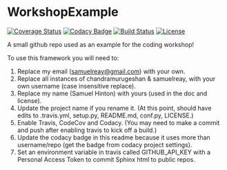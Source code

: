 # WorkshopExample

[![Coverage Status](https://codecov.io/gh/chandramurugeshan/WorkshopExample/branch/master/graph/badge.svg)](https://codecov.io/gh/chandramurugeshan/WorkshopExample)
[![Codacy Badge](https://api.codacy.com/project/badge/Grade/ea7ca374a79c4321952715a228a454f0)](https://www.codacy.com/app/chandramurugeshan/WorkshopExample?utm_source=github.com&amp;utm_medium=referral&amp;utm_content=chandramurugeshan/WorkshopExample&amp;utm_campaign=Badge_Grade)
[![Build Status](https://img.shields.io/travis/chandramurugeshan/WorkshopExample.svg)](https://travis-ci.org/chandramurugeshan/WorkshopExample)
[![License](http://img.shields.io/badge/license-MIT-blue.svg?style=flat)](https://github.com/chandramurugeshan/blob/master/LICENSE)

A small github repo used as an example for the coding workshop!



To use this framework you will need to:

1. Replace my email (samuelreay@gmail.com) with your own.
2. Replace all instances of chandramurugeshan & samuelreay, with your own username (case insensitive replace).
3. Replace my name (Samuel Hinton) with yours (used in the doc and license).
3. Update the project name if you rename it. (At this point, should have edits to .travis.yml, setup.py, README.md, conf.py, LICENSE.)
4. Enable Travis, CodeCov and Codacy. (You may need to make a commit and push after enabling travis to kick off a build.)
5. Update the codacy badge in this readme because it uses more than username/repo (get the badge from codacy project settings).
6. Set an environment variable in travis called GITHUB_API_KEY with a Personal Access Token to commit Sphinx html to public repos.